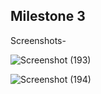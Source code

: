 ## Milestone 3

Screenshots-

![Screenshot (193)](https://user-images.githubusercontent.com/68181276/157631010-87efe53b-f99e-460f-8d52-f159b6b34134.png)

![Screenshot (194)](https://user-images.githubusercontent.com/68181276/157630998-7b3493ce-37dd-4eec-b0ae-7a288c67ff6e.png)

